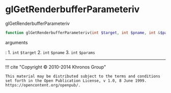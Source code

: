 # glGetRenderbufferParameteriv
glGetRenderbufferParameteriv

```php
function glGetRenderbufferParameteriv(int $target, int $pname, int &$params) : void
```



arguments

:    1. `int` `$target` 
    2. `int` `$pname` 
    3. `int` `$params` 



---
     

!!! cite "Copyright © 2010-2014 Khronos Group"

    This material may be distributed subject to the terms and conditions set forth in the Open Publication License, v 1.0, 8 June 1999. https://opencontent.org/openpub/.